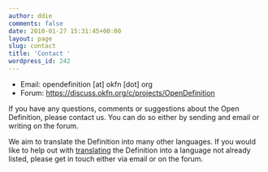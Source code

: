 ```yaml
---
author: ddie
comments: false
date: 2010-01-27 15:31:45+00:00
layout: page
slug: contact
title: 'Contact '
wordpress_id: 242
---
```


* Email: opendefinition [at] okfn [dot] org
* Forum: <https://discuss.okfn.org/c/projects/OpenDefinition>

If you have any questions, comments or suggestions about the Open Definition, please contact us. You can do so either by sending and email or writing on the forum.

We aim to translate the Definition into many other languages. If you would like to help out with [translating](/participate/) the Definition into a language not already listed, please get in touch either via email or on the forum.
